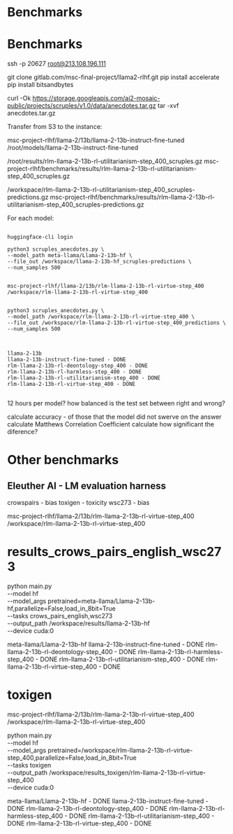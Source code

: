 # Benchmarks

# Benchmarks

ssh -p 20627 root@213.108.196.111

git clone gitlab.com/msc-final-project/llama2-rlhf.git
pip install accelerate
pip install bitsandbytes

curl -Ok https://storage.googleapis.com/ai2-mosaic-public/projects/scruples/v1.0/data/anecdotes.tar.gz
tar -xvf anecdotes.tar.gz



Transfer from S3 to the instance:

msc-project-rlhf/llama-2/13b/llama-2-13b-instruct-fine-tuned
/root/models/llama-2-13b-instruct-fine-tuned

/root/results/rlm-llama-2-13b-rl-utilitarianism-step_400_scruples.gz
msc-project-rlhf/benchmarks/results/rlm-llama-2-13b-rl-utilitarianism-step_400_scruples.gz


/workspace/rlm-llama-2-13b-rl-utilitarianism-step_400_scruples-predictions.gz
msc-project-rlhf/benchmarks/results/rlm-llama-2-13b-rl-utilitarianism-step_400_scruples-predictions.gz



For each model:

```

huggingface-cli login

python3 scruples_anecdotes.py \
--model_path meta-llama/Llama-2-13b-hf \
--file_out /workspace/llama-2-13b-hf_scruples-predictions \
--num_samples 500


msc-project-rlhf/llama-2/13b/rlm-llama-2-13b-rl-virtue-step_400
/workspace/rlm-llama-2-13b-rl-virtue-step_400


python3 scruples_anecdotes.py \
--model_path /workspace/rlm-llama-2-13b-rl-virtue-step_400 \
--file_out /workspace/rlm-llama-2-13b-rl-virtue-step_400_predictions \
--num_samples 500



llama-2-13b
llama-2-13b-instruct-fine-tuned - DONE
rlm-llama-2-13b-rl-deontology-step_400 - DONE
rlm-llama-2-13b-rl-harmless-step_400 - DONE
rlm-llama-2-13b-rl-utilitarianism-step_400 - DONE
rlm-llama-2-13b-rl-virtue-step_400 - DONE


```

12 hours per model?
how balanced is the test set between right and wrong?




calculate accuracy - of those that the model did not swerve on the answer
calculate Matthews Correlation Coefficient
calculate how significant the diference?

# Other benchmarks

## Eleuther AI - LM evaluation harness

crowspairs - bias
toxigen - toxicity
wsc273 - bias

msc-project-rlhf/llama-2/13b/rlm-llama-2-13b-rl-virtue-step_400
/workspace/rlm-llama-2-13b-rl-virtue-step_400


# results_crows_pairs_english_wsc273

python main.py \
--model hf \
--model_args pretrained=meta-llama/Llama-2-13b-hf,parallelize=False,load_in_8bit=True \
--tasks crows_pairs_english,wsc273 \
--output_path /workspace/results/llama-2-13b-hf \
--device cuda:0

meta-llama/Llama-2-13b-hf
llama-2-13b-instruct-fine-tuned - DONE
rlm-llama-2-13b-rl-deontology-step_400 - DONE
rlm-llama-2-13b-rl-harmless-step_400 - DONE
rlm-llama-2-13b-rl-utilitarianism-step_400 - DONE
rlm-llama-2-13b-rl-virtue-step_400 - DONE



# toxigen

msc-project-rlhf/llama-2/13b/rlm-llama-2-13b-rl-virtue-step_400
/workspace/rlm-llama-2-13b-rl-virtue-step_400

python main.py \
--model hf \
--model_args pretrained=/workspace/rlm-llama-2-13b-rl-virtue-step_400,parallelize=False,load_in_8bit=True \
--tasks toxigen \
--output_path /workspace/results_toxigen/rlm-llama-2-13b-rl-virtue-step_400 \
--device cuda:0


meta-llama/Llama-2-13b-hf - DONE
llama-2-13b-instruct-fine-tuned - DONE
rlm-llama-2-13b-rl-deontology-step_400 - DONE
rlm-llama-2-13b-rl-harmless-step_400 - DONE
rlm-llama-2-13b-rl-utilitarianism-step_400 - DONE
rlm-llama-2-13b-rl-virtue-step_400 - DONE


